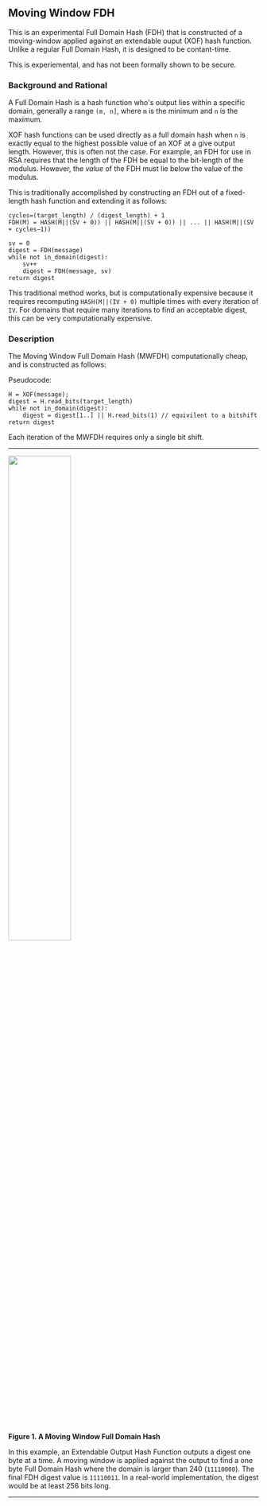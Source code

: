 Moving Window FDH
-----------------

This is an experimental Full Domain Hash (FDH) that is constructed of a moving-window applied against an extendable ouput (XOF) hash function. Unlike a regular Full Domain Hash, it is designed to be contant-time. 

This is experiemental, and has not been formally shown to be secure.

### Background and Rational

A Full Domain Hash is a hash function who's output lies within a specific domain, generally a range `(m, n]`, where `m` is the minimum and `n` is the maximum. 

XOF hash functions can be used directly as a full domain hash when `n` is exactly equal to the highest possible value of an XOF at a give output length. However, this is often not the case. For example, an FDH for use in RSA requires that the length of the FDH be equal to the bit-length of the modulus. However, the *value* of the FDH must lie below the value of the modulus. 

This is traditionally accomplished by constructing an FDH out of a fixed-length hash function and extending it as follows:

```
cycles=(target_length) / (digest_length) + 1
FDH(M) = HASH(M||(SV + 0)) || HASH(M||(SV + 0)) || ... || HASH(M||(SV + cycles−1))

sv = 0
digest = FDH(message)
while not in_domain(digest):
    sv++
    digest = FDH(message, sv)
return digest
```

This traditional method works, but is computationally expensive because it requires recomputing `HASH(M||(IV + 0)` multiple times with every iteration of `IV`. For domains that require many iterations to find an acceptable digest, this can be very computationally expensive. 

### Description

The Moving Window Full Domain Hash (MWFDH) computationally cheap, and is constructed as follows:

Pseudocode:
```
H = XOF(message);
digest = H.read_bits(target_length)
while not in_domain(digest):
    digest = digest[1..] || H.read_bits(1) // equivilent to a bitshift
return digest
```

Each iteration of the MWFDH requires only a single bit shift. 

---

<img src="https://raw.githubusercontent.com/phayes/fdh-rs/master/src/movingwindow/docs/figure-1.png" width="50%">

**Figure 1. A Moving Window Full Domain Hash**

In this example, an Extendable Output Hash Function outputs a digest one byte at a time. A moving window is applied against the output to find a one byte Full Domain Hash where the domain is larger than 240 (`11110000`). The final FDH digest value is `11110011`. In a real-world implementation, the digest would be at least 256 bits long.

---

